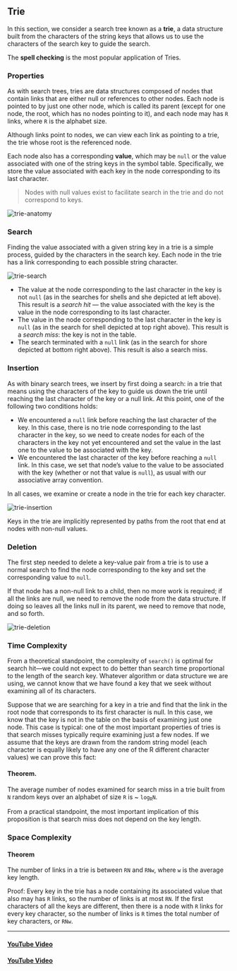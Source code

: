 ## Trie
In this section, we consider a search tree known as a __trie__, a data structure built from the characters of the string keys that allows us to use the characters of the search key to guide the search.

The __spell checking__ is the most popular application of Tries.

### Properties
As with search trees, tries are data structures composed of nodes that contain links that are either null or references to other nodes. Each node is pointed to by just one other node, which is called its parent (except for one node, the root, which has no nodes pointing to it), and each node may has `R` links, where `R` is the alphabet size.

Although  links  point  to  nodes,  we  can  view  each  link  as  pointing  to  a  trie,  the  trie  whose  root  is  the  referenced  node.

Each node also has a corresponding __value__, which may be `null` or the value associated  with  one  of  the  string  keys  in the  symbol  table.  Specifically,  we  store the value associated with each key in the node corresponding to its last character. 

> Nodes with null values exist  to  facilitate  search  in  the  trie  and  do not correspond to keys.

![trie-anatomy](images/trie-anatomy.png)

### Search
Finding  the  value  associated with a given string key in a trie is a simple process, guided by the characters in the search key. Each node in the trie has a link corresponding to each possible string character.

![trie-search](./images/trie-search.png)

* The value at the node corresponding to the last character in the key is not `null` (as in the searches for shells and she depicted at left above). This result is a  _search hit_ — the value associated with the key is the value in the node corresponding to its last character.
* The value in the node corresponding to the last character in the key is `null` (as in the search for shell depicted at top right above). This result is a  _search miss_: the key is not in the table.
* The search terminated with a `null` link (as in the search for shore depicted at bottom right above). This result is also a search miss. 

### Insertion
As with binary search trees, we insert by first doing a search: in a trie that means using the characters of the key to guide us down the trie until reaching the last character of the key or a null link. At this point, one of the following two conditions holds:
* We  encountered a `null` link before reaching the last character of the key.   In this case, there is no trie node corresponding to the last character in the key, so we need to create nodes for each of the characters in the key not yet encountered and set the value in the last one to the value to be associated with the key.
* We encountered the last character of the key before reaching a `null` link.  In this case, we set that node’s value to the value to be associated with the key (whether or not that value is `null`), as usual with our associative array convention.

In all cases, we examine or create a node in the trie for each key character.

![trie-insertion](./images/trie-insertion.png)

Keys in the trie are implicitly represented by paths from the root that end at nodes with non-null values.

### Deletion
The  first  step  needed  to  delete  a  key-value  pair from a trie is to use a normal search to find the node corresponding  to  the  key  and  set  the  corresponding  value  to `null`.

If  that  node  has  a  non-null  link  to  a  child,  then  no more  work  is  required;  if  all  the  links  are  null,  we  need  to remove the node from the data structure. If doing so leaves all the links null in its parent, we need to remove that node, and so forth. 

![trie-deletion](./images/trie-deletion.png)

### Time Complexity
From a theoretical standpoint, the complexity of `search()` is optimal for search hit—we could not expect to do better than search time proportional to the length of the search key. Whatever algorithm or data structure we are using, we cannot know that we have found a key that we seek without examining all of its characters.

Suppose  that  we  are  searching  for  a  key  in  a trie and find that the link in the root node that corresponds to its first character is null. In this case, we know that the key is not in the table on the basis of examining just one node. This case is typical: one of the most important properties of tries is that search misses  typically  require  examining  just  a  few  nodes.  If  we  assume  that  the  keys  are drawn from the random string model (each character is equally likely to have any one of the R different character values) we can prove this fact:

#### Theorem.
The   average  number  of  nodes  examined  for  search  miss  in  a  trie built from `N` random keys over an alphabet of size `R` is ~ `log`<sub>`R`</sub>`N`. 

From a practical standpoint, the most important implication of this proposition is that search  miss  does  not  depend  on  the  key  length.

### Space Complexity
#### Theorem
The number of links in a  trie is between `RN` and `RNw`,  where `w` is the average key length.

Proof: Every key in the trie has a node containing its associated value that also may has `R` links, so the number of links is at most `RN`. If the first characters of all the keys are different, then there is a node with `R` links for every key character, so the number of links is `R` times the total number of key characters, or `RNw`.

---

#### [YouTube Video](https://www.youtube.com/watch?v=n8DLXdWr-v0&list=PLsy0Ac_lM3PjZuZpsYJbF8AOZ-iq8qNid)

#### [YouTube Video](https://www.youtube.com/watch?v=n8DLXdWr-v0&list=PLsy0Ac_lM3PjZuZpsYJbF8AOZ-iq8qNid)
